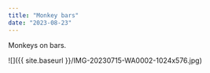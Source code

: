 ```yaml
---
title: "Monkey bars"
date: "2023-08-23"
---
```


Monkeys on bars.

![]({{ site.baseurl }}/IMG-20230715-WA0002-1024x576.jpg)
